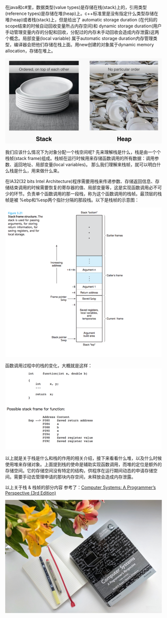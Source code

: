 在java和c#里，数据类型(value types)是存储在栈(stack)上的，引用类型(reference types)是存储在堆(heap)上。c++标准里是没有指定什么类型存储在堆(heap)或者栈(stack)上，但是给出了 automatic storage duration (在代码的scope结束的时候自动回收变量所占内存空间)和 dynamic storage duration(用户手动管理变量内存的分配和回收，分配过的内存未手动回收会造成内存泄露)这两个概念。局部变量(local variable) 属于automatic storage duration内存管理类型，编译器会把他们存储在栈上面。用new创建的对象属于dynamic memory allocation，存储在堆上。

![stack_heap](https://raw.githubusercontent.com/DeepAIExpert/Articles/master/Article1/stack%26heap.png)


我们应该什么情况下为对象分配一个栈空间呢? 先来理解栈是什么，栈是由一个个栈帧(stack frame)组成。栈帧在运行时候用来存储函数调用的所有数据：调用参数、返回地址、局部变量(local variables)。 那么我们理解来栈帧，就可以明白什么栈是什么，用来做什么来。

在IA32(32 bits Intel Architecture)程序需要用栈来传递参数、存储返回信息、存储结束调用的时候需要恢复的寄存器的值、局部变量等，这是实现函数调用必不可少的环节。负责单个函数调用的那一段栈，称为这个函数调用的栈帧。最顶层的栈帧是被 %ebp和%esp两个指针分隔的那段栈。以下是栈帧的示意图：

![stack_frame](https://raw.githubusercontent.com/DeepAIExpert/Articles/master/Article1/stackframe.png)

函数调用过程中的栈的变化，大概就是这样：
![top_most_stack_frame](https://raw.githubusercontent.com/DeepAIExpert/Articles/master/Article1/top_most_stack_frame.png)

以上就是关于栈是什么和栈的作用的相关介绍，接下来看看什么堆，以及什么时候使用堆来存储对象。上面提到栈的使命是辅助实现函数调用，而堆的定位是额外的存储空间。它的存储空间没有特定的结构，供程序在运行期间动态的申请存储空间。需要手动去管理申请的那块内存空间，未释放会造成内存泄露。

以上关于栈 & 栈帧的部分内容 参考了：[Computer Systems: A Programmer’s Perspective (3rd Edition)](https://www.amazon.com/gp/product/013409266X/?tag=fhinkel-20)


![computer_system](https://raw.githubusercontent.com/DeepAIExpert/Articles/master/Article1/computer_systems.jpg)


